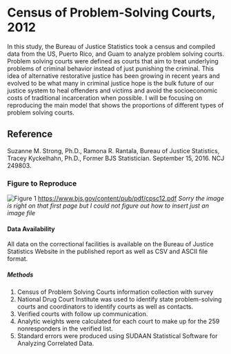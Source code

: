 # Census of Problem-Solving Courts, 2012
In this study, the Bureau of Justice Statistics took a census and compiled data from the US, Puerto Rico, and Guam to analyze problem solving courts. Problem solving courts were defined as courts that aim to treat underlying problems of criminal behavior instead of just punishing the criminal. This idea of alternative restorative justice has been growing in recent years and evolved to be what many in criminal justice hope is the bulk future of our justice system to heal offenders and victims and avoid the socioeconomic costs of traditional incarceration when possible. I will be focusing on reproducing the main model that shows the proportions of different types of problem solving courts. 

## Reference
Suzanne M. Strong, Ph.D., Ramona R. Rantala, Bureau of Justice Statistics, Tracey Kyckelhahn, Ph.D., Former BJS Statistician. September 15, 2016. NCJ 249803.

### Figure to Reproduce 
![Figure 1]()  https://www.bjs.gov/content/pub/pdf/cpsc12.pdf
*Sorry the image is right on that first page but I could not figure out how to insert just an image file*

#### Data Availability
All data on the correctional facilities is available on the Bureau of Justice Statistics Website in the published report as well as CSV and ASCII file format.

##### Methods
1. Census of Problem Solving Courts information collection with survey
2. National Drug Court Institute was used to identify state problem-solving courts and coordinators to identify courts as well as contacts.
3. Verified courts with follow up communication.
4. Analytic weights were calculated for each court to make up for the 259 nonresponders in the verified list.
5. Standard errors were produced using SUDAAN Statistical Software for Analyzing Correlated Data.
  
